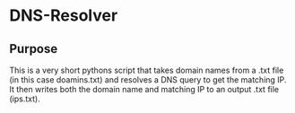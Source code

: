 # DNS-Resolver

## Purpose
This is a very short pythons script that takes domain names from a .txt file (in this case doamins.txt) and resolves a DNS query to get the matching IP. It then writes both the domain name and matching IP to an output .txt file (ips.txt).
